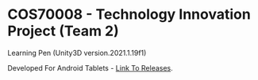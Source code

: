 # COS70008 - Technology Innovation Project (Team 2)
Learning Pen (Unity3D version.2021.1.19f1)

Developed For Android Tablets - [Link To Releases](https://github.com/jordan-the/COS70008-innovation-project/releases).
